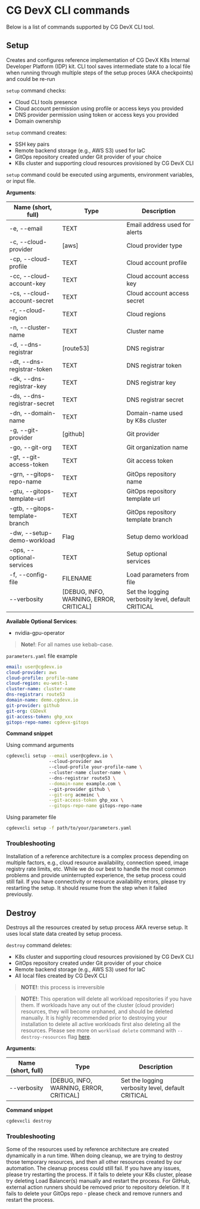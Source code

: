 # CG DevX CLI commands

Below is a list of commands supported by CG DevX CLI tool.

## Setup

Creates and configures reference implementation of CG DevX K8s Internal Developer Platform (IDP) kit.
CLI tool saves intermediate state to a local file when running through multiple steps of the setup proces (AKA
checkpoints) and could be re-run

`setup` command checks:

- Cloud CLI tools presence
- Cloud account permission using profile or access keys you provided
- DNS provider permission using token or access keys you provided
- Domain ownership

`setup` command creates:

- SSH key pairs
- Remote backend storage (e.g., AWS S3) used for IaC
- GitOps repository created under Git provider of your choice
- K8s cluster and supporting cloud resources provisioned by CG DevX CLI

`setup` command could be executed using arguments, environment variables, or input file.

**Arguments**:

| Name (short, full)             | Type                                    | Description                                       |
|--------------------------------|-----------------------------------------|---------------------------------------------------|
| -e, --email                    | TEXT                                    | Email address used for alerts                     |
| -c, --cloud-provider           | [aws]                                   | Cloud provider type                               |
| -cp, --cloud-profile           | TEXT                                    | Cloud account profile                             |
| -cc, --cloud-account-key       | TEXT                                    | Cloud account access key                          |
| -cs, --cloud-account-secret    | TEXT                                    | Cloud account access secret                       |
| -r, --cloud-region             | TEXT                                    | Cloud regions                                     |
| -n, --cluster-name             | TEXT                                    | Cluster name                                      |
| -d, --dns-registrar            | [route53]                               | DNS registrar                                     |
| -dt, --dns-registrar-token     | TEXT                                    | DNS registrar token                               |
| -dk, --dns-registrar-key       | TEXT                                    | DNS registrar key                                 |
| -ds, --dns-registrar-secret    | TEXT                                    | DNS registrar secret                              |
| -dn, --domain-name             | TEXT                                    | Domain-name used by K8s cluster                   |
| -g, --git-provider             | [github]                                | Git provider                                      |
| -go, --git-org                 | TEXT                                    | Git organization name                             |
| -gt, --git-access-token        | TEXT                                    | Git access token                                  |
| -grn, --gitops-repo-name       | TEXT                                    | GitOps repository name                            |
| -gtu, --gitops-template-url    | TEXT                                    | GitOps repository template url                    |
| -gtb, --gitops-template-branch | TEXT                                    | GitOps repository template branch                 |
| -dw, --setup-demo-workload     | Flag                                    | Setup demo workload                               |
| -ops, --optional-services      | TEXT                                    | Setup optional services                           |
| -f, --config-file              | FILENAME                                | Load parameters from file                         |
| --verbosity                    | [DEBUG, INFO, WARNING, ERROR, CRITICAL] | Set the logging verbosity level, default CRITICAL |

**Available Optional Services**:

- nvidia-gpu-operator

> **Note!**: For all names use kebab-case.

`parameters.yaml` file example

```yaml
email: user@cgdevx.io
cloud-provider: aws
cloud-profile: profile-name
cloud-region: eu-west-1
cluster-name: cluster-name
dns-registrar: route53
domain-name: demo.cgdevx.io
git-provider: github
git-org: CGDevX
git-access-token: ghp_xxx
gitops-repo-name: cgdevx-gitops
```

**Command snippet**

Using command arguments

```bash
cgdevxcli setup --email user@cgdevx.io \ 
                --cloud-provider aws 
                --cloud-profile your-profile-name \ 
                --cluster-name cluster-name \ 
                --dns-registrar route53 \
                --domain-name example.com \ 
                --git-provider github \
                --git-org acmeinc \
                --git-access-token ghp_xxx \
                --gitops-repo-name gitops-repo-name
```

Using parameter file

```bash
cgdevxcli setup -f path/to/your/parameters.yaml
```

### Troubleshooting

Installation of a reference architecture is a complex process depending on multiple factors, e.g., cloud resource
availability, connection speed, image registry rate limits, etc. While we do our best to handle the most common problems
and provide uninterrupted experience, the setup process could still fail.
If you have connectivity or resource availability errors, please try restarting the
setup.
It should resume from the step when it failed previously.

## Destroy

Destroys all the resources created by setup process AKA reverse setup. It uses local state data created by setup
process.

`destroy` command deletes:

- K8s cluster and supporting cloud resources provisioned by CG DevX CLI
- GitOps repository created under Git provider of your choice
- Remote backend storage (e.g., AWS S3) used for IaC
- All local files created by CG DevX CLI

> **NOTE!**: this process is irreversible

> **NOTE!**: This operation will delete all workload repositories if you have them.
> If workloads have any out of the cluster (cloud provider) resources, they will become orphaned,
> and should be deleted manually.
> It is highly recommended prior to destroying your installation to delete all active workloads first also deleting all
> the resources.
> Please see more on `workload delete` command with `--destroy-resources` flag [here](workload/README.md#delete).


**Arguments**:

| Name (short, full) | Type                                    | Description                                       |
|--------------------|-----------------------------------------|---------------------------------------------------|
| --verbosity        | [DEBUG, INFO, WARNING, ERROR, CRITICAL] | Set the logging verbosity level, default CRITICAL |

**Command snippet**

```bash
cgdevxcli destroy
```

### Troubleshooting

Some of the resources used by reference architecture are created dynamically in a run time.
When doing cleanup, we are trying to destroy those temporary resources,
and then all other resources created by our automation.
The cleanup process could still fail.
If you have any issues, please try restarting the process.
If it fails to delete your K8s cluster, please try deleting Load Balancer(s) manually and restart the process.
For GitHub, external action runners should be removed prior to repository deletion.
If it fails to delete your GitOps repo - please check and remove runners and restart the process.
